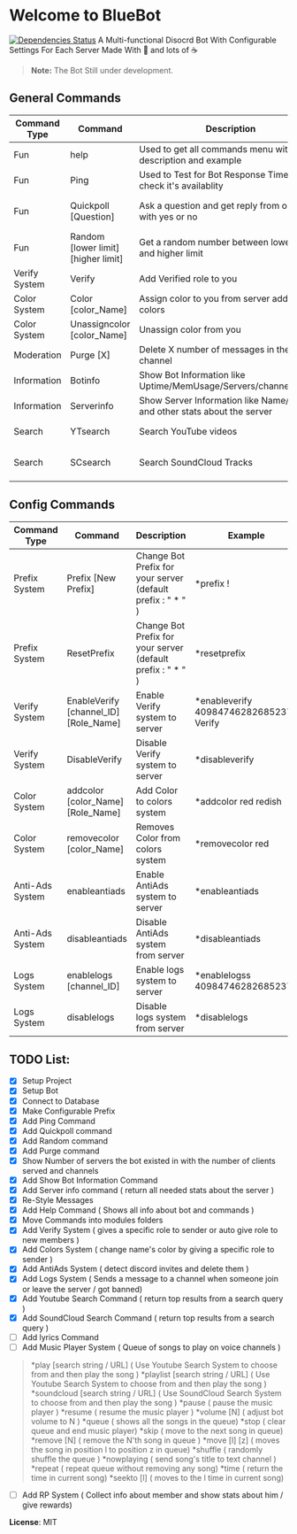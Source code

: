 # Welcome to BlueBot
[![Dependencies Status](https://david-dm.org/MohamedAmrMahdy/BlueBot.svg)](https://david-dm.org/MohamedAmrMahdy/BlueBot) 
A Multi-functional Disocrd Bot With Configurable Settings For Each Server
Made With 💖 and lots of ☕ 
> **Note:** The Bot Still under development.

## General Commands

| Command Type 	| Command	| Description | Example |
| ------------- | --------- | ------ | ------ |
|Fun 			      |help		    | Used to get all commands menu with description and example| *help |
|Fun 			      |Ping		| Used to Test for Bot Response Time and check it's availablity | *ping |
|Fun 			      |Quickpoll [Question]| Ask a question and get reply from our bot with yes or no| *Quickpoll Are you feeling cold ? |
|Fun 			      |Random [lower limit] [higher limit] | Get a random number between lower limit and higher limit | *random 1 100 |
|Verify System 	|Verify | Add Verified role to you | *verify |
|Color  System 	|Color [color_Name] | Assign color to you from server added colors | *color red|
|Color  System 	|Unassigncolor [color_Name] | Unassign color from you | *unassigncolor red|
|Moderation 	  |Purge [X]  | Delete X number of messages in the channel | *purge 20 |
|Information 	  |Botinfo    | Show Bot Information like Uptime/MemUsage/Servers/channels/users | *botinfo |
|Information 	  |Serverinfo | Show Server Information like Name/owner and other stats about the server | *serverinfo |
|Search 		    |YTsearch   | Search YouTube videos | *YTsearch alan walker |
|Search 		    |SCsearch   | Search SoundCloud Tracks | *SCsearch Daya Hide Away|

##  Config Commands
| Command Type | Command | Description | Example |
| ------| ------ | ------ | ------ |
|Prefix System |Prefix [New Prefix] | Change Bot Prefix for your server (default prefix : " * " ) | *prefix ! |
|Prefix System |ResetPrefix | Change Bot Prefix for your server (default prefix : " * " ) | *resetprefix |
|Verify System |EnableVerify [channel_ID] [Role_Name] | Enable Verify system to server | *enableverify 409847462826852372 Verify |
|Verify System |DisableVerify | Disable Verify system to server | *disableverify |
|Color System |addcolor [color_Name] [Role_Name] | Add Color to colors system | *addcolor red redish |
|Color  System |removecolor [color_Name] | Removes Color from colors system | *removecolor red |
|Anti-Ads System |enableantiads | Enable AntiAds system to server | *enableantiads |
|Anti-Ads System |disableantiads | Disable AntiAds system from server | *disableantiads |
|Logs System |enablelogs [channel_ID] | Enable logs system to server | *enablelogss 409847462826852372 |
|Logs System |disablelogs | Disable logs system from server | *disablelogs |

## TODO List:
- [x] Setup Project
- [x] Setup Bot
- [x] Connect to Database
- [x] Make Configurable Prefix
- [X] Add Ping Command
- [x] Add Quickpoll command 
- [x] Add Random command 
- [X] Add Purge command 
- [X] Show Number of servers the bot existed in with the number of clients served and channels
- [X] Add Show Bot Information Command
- [X] Add Server info command ( return all needed stats about the server )
- [X] Re-Style Messages
- [X] Add Help Command ( Shows all info about bot and commands )
- [X] Move Commands into modules folders
- [X] Add Verify System ( gives a specific role to sender or auto give role to new members )
- [X] Add Colors System ( change name's color by giving a specific role to sender )
- [X] Add AntiAds System ( detect discord invites and delete them )
- [X] Add Logs System ( Sends a message to a channel when someone join or leave the server / got banned)
- [X] Add Youtube Search Command ( return top results from a search query )
- [X] Add SoundCloud Search Command ( return top results from a search query )
- [ ] Add lyrics Command
- [ ] Add Music Player System ( Queue of songs to play on voice channels )
>*play [search string / URL] ( Use Youtube Search System to choose from and then play the song )
>*playlist [search string / URL] ( Use Youtube Search System to choose from and then play the song )
>*soundcloud [search string / URL] ( Use SoundCloud Search System to choose from and then play the song )
>*pause ( pause the music player )
>*resume ( resume the music player )
>*volume [N] ( adjust bot volume to N )
>*queue ( shows all the songs in the queue) 
>*stop ( clear queue and end music player)
>*skip ( move to the next song in queue)
>*remove [N] ( remove the N'th song in queue )
>*move [l] [z] ( moves the song in position l to position z in queue)
>*shuffle ( randomly shuffle the queue )
>*nowplaying ( send song's title to text channel )
>*repeat ( repeat queue without removing any song)
>*time ( return the time in current song)
>*seekto [l] ( moves to the l time in current song)
- [ ] Add RP System ( Collect info about member and show stats about him / give rewards)

**License**: MIT
